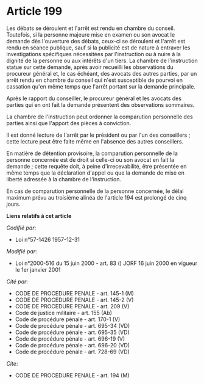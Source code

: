 # Article 199

Les débats se déroulent et l'arrêt est rendu en chambre du conseil. Toutefois, si la personne majeure mise en examen ou son
avocat le demande dès l'ouverture des débats, ceux-ci se déroulent et l'arrêt est rendu en séance publique, sauf si la
publicité est de nature à entraver les investigations spécifiques nécessitées par l'instruction ou à nuire à la dignité de la
personne ou aux intérêts d'un tiers. La chambre de l'instruction statue sur cette demande, après avoir recueilli les
observations du procureur général et, le cas échéant, des avocats des autres parties, par un arrêt rendu en chambre du
conseil qui n'est susceptible de pourvoi en cassation qu'en même temps que l'arrêt portant sur la demande principale.

Après le rapport du conseiller, le procureur général et les avocats des parties qui en ont fait la demande présentent des
observations sommaires.

La chambre de l'instruction peut ordonner la comparution personnelle des parties ainsi que l'apport des pièces à conviction.

Il est donné lecture de l'arrêt par le président ou par l'un des conseillers ; cette lecture peut être faite même en
l'absence des autres conseillers.

En matière de détention provisoire, la comparution personnelle de la personne concernée est de droit si celle-ci ou son
avocat en fait la demande ; cette requête doit, à peine d'irrecevabilité, être présentée en même temps que la déclaration
d'appel ou que la demande de mise en liberté adressée à la chambre de l'instruction.

En cas de comparution personnelle de la personne concernée, le délai maximum prévu au troisième alinéa de l'article 194 est
prolongé de cinq jours.

**Liens relatifs à cet article**

_Codifié par_:

  - Loi n°57-1426 1957-12-31

_Modifié par_:

  - Loi n°2000-516 du 15 juin 2000 - art. 83 () JORF 16 juin 2000 en vigueur le 1er janvier 2001

_Cité par_:

  - CODE DE PROCEDURE PENALE - art. 145-1 (M)
  - CODE DE PROCEDURE PENALE - art. 145-2 (V)
  - CODE DE PROCEDURE PENALE - art. 209 (V)
  - Code de justice militaire - art. 155 (Ab)
  - Code de procédure pénale - art. 170-1 (V)
  - Code de procédure pénale - art. 695-34 (VD)
  - Code de procédure pénale - art. 695-35 (VD)
  - Code de procédure pénale - art. 696-19 (V)
  - Code de procédure pénale - art. 696-20 (VD)
  - Code de procédure pénale - art. 728-69 (VD)

_Cite_:

  - CODE DE PROCEDURE PENALE - art. 194 (M)
